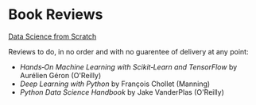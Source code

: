# Book Reviews

[Data Science from Scratch](./reviews/DataScienceFromScratch.md)

Reviews to do, in no order and with no guarentee of delivery at any point:

* _Hands‑On Machine Learning with Scikit‑Learn and TensorFlow_ by Aurélien Géron (O'Reilly)
* _Deep Learning with Python_ by François Chollet (Manning)
* _Python Data Science Handbook_ by Jake VanderPlas (O'Reilly)
